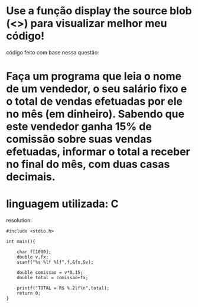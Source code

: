 Use a função display the source blob (<>) para visualizar melhor meu código!
===============================================================================================================
código feito com base nessa questão:

Faça um programa que leia o nome de um vendedor, o seu salário fixo e o total de vendas efetuadas por ele no mês (em dinheiro). Sabendo que este vendedor ganha 15% de comissão sobre suas vendas efetuadas, informar o total a receber no final do mês, com duas casas decimais.
===============================================================================================================
linguagem utilizada: C
===============================================================================================================
resolution:

    #include <stdio.h>

    int main(){
    
        char f[1000];
        double v,fx;
        scanf("%s %lf %lf",f,&fx,&v);

        double comissao = v*0.15;
        double total = comissao+fx;

        printf("TOTAL = R$ %.2lf\n",total);
        return 0;
    }
